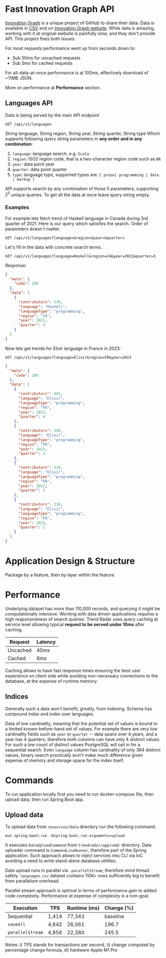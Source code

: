 # Fast Innovation Graph API

[Innovation Graph](https://github.com/github/innovationgraph) is a unique project of GitHub to share their data. Data is available in [CSV](https://github.com/github/innovationgraph/tree/main/data) and on [Innovation Graph website](https://innovationgraph.github.com/economies/us). While data is amazing, working with it at original website is painfully slow, and they don't provide API. This project fixes both issues.

For most requests performance went up from seconds down to:
* Sub 50ms for uncached requests
* Sub 5ms for cached requests

For all-data-at-once performance is at 100ms, effectively download of ~11MB JSON.

More on performance at **Performance** section.


## Languages API

Data is being served by the main API endpoint

```text
GET /api/v1/languages
```

String language, String region, String year, String quarter, String type
Which supports following query string parameters in **any order and in any combination**:

1. `language`: language search, e.g. `Scala`
2. `region`: ISO2 region code, that is a two-character region code such as `BR`
3. `year`: data point year
4. `quarter`: data point quarter
5. `type`: language type, supported types are: `[ prose| programming | data | markup ]`

API supports search by any combination of those 5 parameters, supporting $2^5$ unique queries. To get all the data at
once leave query string empty.

### Examples

For example lets fetch trend of Haskell language in Canada during 3rd quarter of 2021. Here is our query which satisfies
the search. Order of parameters doesn't matter.

```text
GET /api/v1/languages?language=&region=&year=&quarter=
```

Let's fill in the data with concrete search terms.

```text
GET /api/v1/languages?language=Haskell&region=CA&year=2021&quarter=3
```

Response:

```json
{
  "meta": {
    "code": 200
  },
  "data": [
    {
      "contributors": 539,
      "language": "Haskell",
      "languageType": "programming",
      "region": "CA",
      "year": 2021,
      "quarter": 3
    }
  ]
}
```

Now lets get trends for Elixir language in France in 2023:

```text
GET /api/v1/languages?language=Elixir&region=FR&year=2023
```

```json
{
  "meta": {
    "code": 200
  },
  "data": [
    {
      "contributors": 493,
      "language": "Elixir",
      "languageType": "programming",
      "region": "FR",
      "year": 2023,
      "quarter": 4
    },
    {
      "contributors": 346,
      "language": "Elixir",
      "languageType": "programming",
      "region": "FR",
      "year": 2023,
      "quarter": 3
    },
    {
      "contributors": 329,
      "language": "Elixir",
      "languageType": "programming",
      "region": "FR",
      "year": 2023,
      "quarter": 2
    },
    {
      "contributors": 318,
      "language": "Elixir",
      "languageType": "programming",
      "region": "FR",
      "year": 2023,
      "quarter": 1
    }
  ]
}
```

# Application Design & Structure

Package by a feature, then by layer within the feature.

# Performance

Underlying dataset has more than 110,000 records, and querying it might be computationally intensive. Working with data
driven applications requires a high responsiveness of search queries. Trend Radar uses query caching at service level
allowing typical **request to be served under 10ms** after caching.

| Request  | Latency |
|----------|---------|
| Uncached | 40ms    |
| Cached   | 6ms     |

Caching allows to have fast response times ensuring the best user experience on client side while avoiding non-necessary
connections to the database, at the expense of runtime memory.

## Indices

Generally such a data won't benefit, greatly, from indexing. Schema has compound index and index over languages. 

Data of low cardinality, meaning that the potential set of values is bound to a limited known-before-hand set of values. For example there are very low cardinality fields such as `year` or `quarter` -- data spans over 4 years, and a year has 4 quarters, therefore both columns can have only 4 distinct values. For such a low count of distinct values PostgreSQL will opt in for a sequential search. Even `language` column has cardinality of only 384 distinct values, binary search practically won't make much difference given expense of memory and storage space for the index itself.


# Commands

To run application locally first you need to run docker-compose file, then upload data, then run Spring Boot app.

## Upload data

To upload data from `resources/data` directory run the following command.

```shell
mvn spring-boot:run -Dspring-boot.run.arguments=upload
```

It executes `DataUploadCommand` from `trendradar/app/cmd/` directory. Data uploader command is `CommandLineRunner`,
therefore part of the Spring application. Such approach allows to inject services into CLI via IoC avoiding a need to
write stand-alone database utilities.

Data upload runs in parallel via `.parallelStream`, therefore mind thread safety. `languages.csv` dataset contains 110K+
rows sufficiently big to benefit from parallelism overhead.

Parallel stream approach is optimal in terms of performance gain to added code complexity. Performance at expense of
complexity is a non-goal.

| Execution        | TPS   | Runtime (ms) | Change (%) |
|------------------|-------|--------------|------------|
| Sequential       | 1,414 | 77,343       | baseline   | 
| `saveAll`        | 4,642 | 26,061       | 196.7      |
| `parallelStream` | 4,856 | 22,380       | 245.5      |

Notes: i) TPS stands for transactions per second, ii) change computed by percentage change formula, iii) hardware Apple
M1 Pro